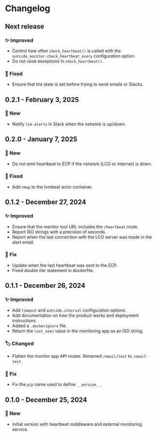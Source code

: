 # Changelog

## Next release

### ✨ Improved

* Control how often `check_heartbeat()` is called with the `outside_monitor.check_heartbeat_every` configuration option.
* Do not raise exceptions in `check_heartbeat()`.

### 🔧 Fixed

* Ensure that the state is set before trying to send emails or Slacks.


## 0.2.1 - February 3, 2025

### 🚀 New

* Notify `lvm-alerts` in Slack when the network is up/down.


## 0.2.0 - January 7, 2025

### 🚀 New

* Do not emit heartbeat to ECP if the network (LCO or internet) is down.

### 🔧 Fixed

* Add `nmap` to the lvmbeat actor container.


## 0.1.2 - December 27, 2024

### ✨ Improved

* Ensure that the monitor tool URL includes the `/heartbeat` route.
* Report ISO strings with a precision of seconds.
* Report when the last connection with the LCO server was made in the alert email.

### 🔧 Fix

* Update when the last heartbeat was sent to the ECP.
* Fixed double `ENV` statement in dockerfile.


## 0.1.1 - December 26, 2024

### ✨ Improved

* Add `timeout` and `outside.interval` configuration options.
* Add documentation on how the product works and deployment instructions.
* Added a `.dockerignore` file.
* Return the `last_seen` value in the monitoring app as an ISO string.

### 🏷️ Changed

* Flatten the monitor app API routes. Renamed `/email/test` to `/email-test`.

### 🔧 Fix

* Fix the `pip` name used to define `__version__`.


## 0.1.0 - December 25, 2024

### 🚀 New

* Initial version with heartbeat middleware and external monitoring service.
